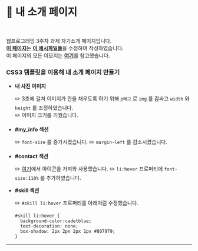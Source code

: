 # 📖 내 소개 페이지
<br>

웹프로그래밍 3주차 과제 자기소개 페이지입니다.<br>
<b>[이 페이지](./me.html)</b>는 <b>[이 예시파일들](./sourcecode/)</b>을 수정하여 작성하였습니다.<br>
이 페이지의 모든 이모지는 <b>[여기](https://snskeyboard.com/emoji/)</b>를 참고했습니다.

### CSS3 템플릿을 이용해 내 소개 페이지 만들기
- **내 사진 이미지**<br>

  ✏️ 3초에 걸쳐 이미지가 칸을 채우도록 하기 위해 `p태그` 로 `img` 를 감싸고 `width` 와 `height` 를 조정하였습니다.   
  ✏️ 이미지 크기를 키웠습니다.<br>
  

- **#my_info 섹션**<br>

  ✏️ `font-size` 를 증가시켰습니다.
  ✏️ `margin-left` 를 감소시켰습니다.<br>
  
- **#contact 섹션**<br>

  ✏️ [여기](https://flaticon.com/kr)에서 아이콘을 가져와 사용했습니다.
  ✏️ `li:hover` 프로퍼티에 `font-size:110%` 를 추가하였습니다.<br>

- **#skill 섹션**<br>

  ✏️ `#skill li:hover` 프로퍼티를 아래처럼 수정했습니다.<br>
  ```
  #skill li:hover {
    background-color:cadetblue;
    text-decoration: none;    
    box-shadow: 2px 2px 2px 1px #807979;
  }
  ```

<hr>
